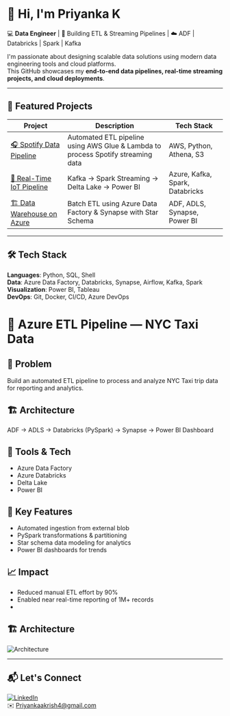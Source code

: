 # 👋 Hi, I'm Priyanka K  
💻 **Data Engineer** | 🧠 Building ETL & Streaming Pipelines | ☁️ ADF | Databricks | Spark | Kafka  

I'm passionate about designing scalable data solutions using modern data engineering tools and cloud platforms.  
This GitHub showcases my **end-to-end data pipelines, real-time streaming projects, and cloud deployments**.



---

## 🚀 Featured Projects
| Project | Description | Tech Stack |
|--------|-------------|-----------|
| [🎧 Spotify Data Pipeline](https://github.com/priyanka/spotify-etl-pipeline) | Automated ETL pipeline using AWS Glue & Lambda to process Spotify streaming data | AWS, Python, Athena, S3 |
| [📡 Real-Time IoT Pipeline](https://github.com/priyanka/iot-streaming-pipeline) | Kafka → Spark Streaming → Delta Lake → Power BI | Azure, Kafka, Spark, Databricks |
| [🏗️ Data Warehouse on Azure](https://github.com/priyanka/azure-etl-pipeline) | Batch ETL using Azure Data Factory & Synapse with Star Schema | ADF, ADLS, Synapse, Power BI |

---

## 🛠️ Tech Stack
**Languages**: Python, SQL, Shell  
**Data**: Azure Data Factory, Databricks, Synapse, Airflow, Kafka, Spark  
**Visualization**: Power BI, Tableau  
**DevOps**: Git, Docker, CI/CD, Azure DevOps
# 🚖 Azure ETL Pipeline — NYC Taxi Data

## 📝 Problem
Build an automated ETL pipeline to process and analyze NYC Taxi trip data for reporting and analytics.

## 🏗 Architecture
ADF → ADLS → Databricks (PySpark) → Synapse → Power BI Dashboard

## 🧰 Tools & Tech
- Azure Data Factory  
- Azure Databricks  
- Delta Lake  
- Power BI

## 🚀 Key Features
- Automated ingestion from external blob  
- PySpark transformations & partitioning  
- Star schema data modeling for analytics  
- Power BI dashboards for trends

## 📈 Impact
- Reduced manual ETL effort by 90%  
- Enabled near real-time reporting of 1M+ records
- 
## 🏗 Architecture
![Architecture](./architecture.png)

---

## 📬 Let's Connect
[![LinkedIn](https://img.shields.io/badge/LinkedIn-blue?style=for-the-badge&logo=linkedin)](https://www.linkedin.com/in/priyanka-k-priya)  
✉️ Priyankaakrish4@gmail.com
